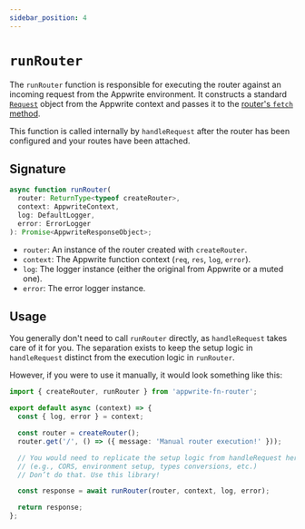 ```yaml
---
sidebar_position: 4
---
```


# `runRouter`

The `runRouter` function is responsible for executing the router against an incoming request from the Appwrite environment. It constructs a standard [`Request`](https://developer.mozilla.org/en-US/docs/Web/API/Request) object from the Appwrite context and passes it to the [router's `fetch` method](https://itty.dev/itty-router/concepts#whatever-you-pass-to-router-fetch-goes-to-the-handlers).

This function is called internally by `handleRequest` after the router has been configured and your routes have been attached.

## Signature

```typescript
async function runRouter(
  router: ReturnType<typeof createRouter>,
  context: AppwriteContext,
  log: DefaultLogger,
  error: ErrorLogger
): Promise<AppwriteResponseObject>;
```

- `router`: An instance of the router created with `createRouter`.
- `context`: The Appwrite function context (`req`, `res`, `log`, `error`).
- `log`: The logger instance (either the original from Appwrite or a muted one).
- `error`: The error logger instance.

## Usage

You generally don't need to call `runRouter` directly, as `handleRequest` takes care of it for you. The separation exists to keep the setup logic in `handleRequest` distinct from the execution logic in `runRouter`.

However, if you were to use it manually, it would look something like this:

```typescript
import { createRouter, runRouter } from 'appwrite-fn-router';

export default async (context) => {
  const { log, error } = context;

  const router = createRouter();
  router.get('/', () => ({ message: 'Manual router execution!' }));

  // You would need to replicate the setup logic from handleRequest here
  // (e.g., CORS, environment setup, types conversions, etc.)
  // Don’t do that. Use this library!

  const response = await runRouter(router, context, log, error);

  return response;
};
```

